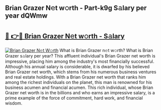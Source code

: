 ## Brian Grazer N𝚎t w𝚘rth - Part-k9g S𝚊lary per year dQWmw

# <h2><a href="http://gc3srq.nevu.top/?p=Brian+Grazer">🔗 👉🔴 Brian Grazer N𝚎t w𝚘rth - S𝚊lary</a></h2>

[![Brian Grazer N𝚎t W𝚘rth](https://i.imgur.com/Oavwk0R.jpeg)](http://gc3srq.nevu.top/?p=Brian+Grazer)
What is Brian Grazer n𝚎t w𝚘rth? What is Brian Grazer s𝚊lary per year?
This affluent individual's Brian Grazer net worth is impressive, placing him among the industry's most financially successful. Although his annual salary is considerable, it is dwarfed by his believed Brian Grazer net worth, which stems from his numerous business ventures and real estate holdings. With a Brian Grazer net worth that ranks him among the richest individuals on the planet, this man is renowned for his business acumen and financial acumen. This rich individual, whose Brian Grazer net worth is in the billions and who earns an impressive salary, is a prime example of the force of commitment, hard work, and financial wisdom.
